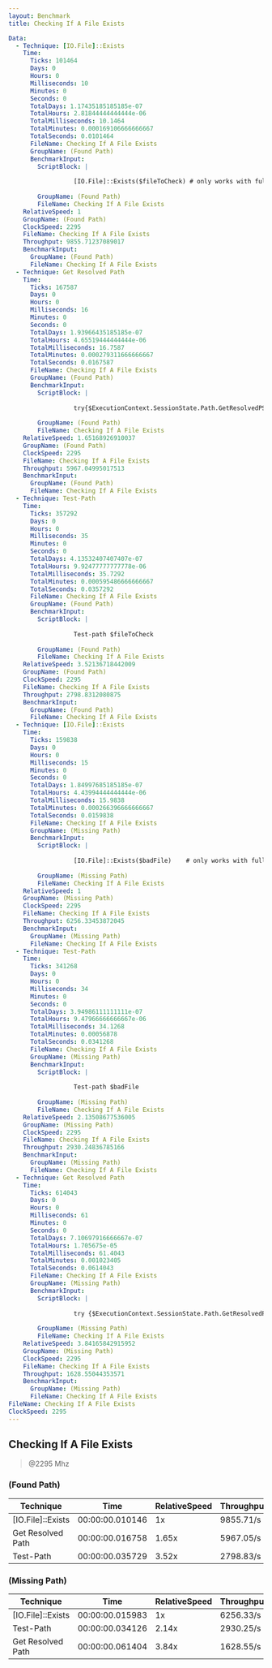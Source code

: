 ```yaml
---
layout: Benchmark
title: Checking If A File Exists

Data: 
  - Technique: [IO.File]::Exists
    Time: 
      Ticks: 101464
      Days: 0
      Hours: 0
      Milliseconds: 10
      Minutes: 0
      Seconds: 0
      TotalDays: 1.17435185185185e-07
      TotalHours: 2.81844444444444e-06
      TotalMilliseconds: 10.1464
      TotalMinutes: 0.000169106666666667
      TotalSeconds: 0.0101464
      FileName: Checking If A File Exists
      GroupName: (Found Path)
      BenchmarkInput: 
        ScriptBlock: |
          
                  [IO.File]::Exists($fileToCheck) # only works with full paths
              
        GroupName: (Found Path)
        FileName: Checking If A File Exists
    RelativeSpeed: 1
    GroupName: (Found Path)
    ClockSpeed: 2295
    FileName: Checking If A File Exists
    Throughput: 9855.71237089017
    BenchmarkInput: 
      GroupName: (Found Path)
      FileName: Checking If A File Exists
  - Technique: Get Resolved Path
    Time: 
      Ticks: 167587
      Days: 0
      Hours: 0
      Milliseconds: 16
      Minutes: 0
      Seconds: 0
      TotalDays: 1.93966435185185e-07
      TotalHours: 4.65519444444444e-06
      TotalMilliseconds: 16.7587
      TotalMinutes: 0.000279311666666667
      TotalSeconds: 0.0167587
      FileName: Checking If A File Exists
      GroupName: (Found Path)
      BenchmarkInput: 
        ScriptBlock: |
          
                  try{$ExecutionContext.SessionState.Path.GetResolvedPSPathFromPSPath($fileToCheck)} catch {}
              
        GroupName: (Found Path)
        FileName: Checking If A File Exists
    RelativeSpeed: 1.65168926910037
    GroupName: (Found Path)
    ClockSpeed: 2295
    FileName: Checking If A File Exists
    Throughput: 5967.04995017513
    BenchmarkInput: 
      GroupName: (Found Path)
      FileName: Checking If A File Exists
  - Technique: Test-Path
    Time: 
      Ticks: 357292
      Days: 0
      Hours: 0
      Milliseconds: 35
      Minutes: 0
      Seconds: 0
      TotalDays: 4.13532407407407e-07
      TotalHours: 9.92477777777778e-06
      TotalMilliseconds: 35.7292
      TotalMinutes: 0.000595486666666667
      TotalSeconds: 0.0357292
      FileName: Checking If A File Exists
      GroupName: (Found Path)
      BenchmarkInput: 
        ScriptBlock: |
          
                  Test-path $fileToCheck
              
        GroupName: (Found Path)
        FileName: Checking If A File Exists
    RelativeSpeed: 3.52136718442009
    GroupName: (Found Path)
    ClockSpeed: 2295
    FileName: Checking If A File Exists
    Throughput: 2798.8312080875
    BenchmarkInput: 
      GroupName: (Found Path)
      FileName: Checking If A File Exists
  - Technique: [IO.File]::Exists
    Time: 
      Ticks: 159838
      Days: 0
      Hours: 0
      Milliseconds: 15
      Minutes: 0
      Seconds: 0
      TotalDays: 1.84997685185185e-07
      TotalHours: 4.43994444444444e-06
      TotalMilliseconds: 15.9838
      TotalMinutes: 0.000266396666666667
      TotalSeconds: 0.0159838
      FileName: Checking If A File Exists
      GroupName: (Missing Path)
      BenchmarkInput: 
        ScriptBlock: |
          
                  [IO.File]::Exists($badFile)    # only works with full paths
              
        GroupName: (Missing Path)
        FileName: Checking If A File Exists
    RelativeSpeed: 1
    GroupName: (Missing Path)
    ClockSpeed: 2295
    FileName: Checking If A File Exists
    Throughput: 6256.33453872045
    BenchmarkInput: 
      GroupName: (Missing Path)
      FileName: Checking If A File Exists
  - Technique: Test-Path
    Time: 
      Ticks: 341268
      Days: 0
      Hours: 0
      Milliseconds: 34
      Minutes: 0
      Seconds: 0
      TotalDays: 3.94986111111111e-07
      TotalHours: 9.47966666666667e-06
      TotalMilliseconds: 34.1268
      TotalMinutes: 0.00056878
      TotalSeconds: 0.0341268
      FileName: Checking If A File Exists
      GroupName: (Missing Path)
      BenchmarkInput: 
        ScriptBlock: |
          
                  Test-path $badFile
              
        GroupName: (Missing Path)
        FileName: Checking If A File Exists
    RelativeSpeed: 2.13508677536005
    GroupName: (Missing Path)
    ClockSpeed: 2295
    FileName: Checking If A File Exists
    Throughput: 2930.24836785166
    BenchmarkInput: 
      GroupName: (Missing Path)
      FileName: Checking If A File Exists
  - Technique: Get Resolved Path
    Time: 
      Ticks: 614043
      Days: 0
      Hours: 0
      Milliseconds: 61
      Minutes: 0
      Seconds: 0
      TotalDays: 7.10697916666667e-07
      TotalHours: 1.705675e-05
      TotalMilliseconds: 61.4043
      TotalMinutes: 0.001023405
      TotalSeconds: 0.0614043
      FileName: Checking If A File Exists
      GroupName: (Missing Path)
      BenchmarkInput: 
        ScriptBlock: |
          
                  try {$ExecutionContext.SessionState.Path.GetResolvedPSPathFromPSPath($badFile)} catch {}
              
        GroupName: (Missing Path)
        FileName: Checking If A File Exists
    RelativeSpeed: 3.84165842915952
    GroupName: (Missing Path)
    ClockSpeed: 2295
    FileName: Checking If A File Exists
    Throughput: 1628.55044353571
    BenchmarkInput: 
      GroupName: (Missing Path)
      FileName: Checking If A File Exists
FileName: Checking If A File Exists
ClockSpeed: 2295
---
```

Checking If A File Exists
-------------------------
> @2295 Mhz


### (Found Path)


|Technique        |Time           |RelativeSpeed|Throughput|
|-----------------|---------------|-------------|----------|
|[IO.File]::Exists|00:00:00.010146|1x           |9855.71/s |
|Get Resolved Path|00:00:00.016758|1.65x        |5967.05/s |
|Test-Path        |00:00:00.035729|3.52x        |2798.83/s |


### (Missing Path)


|Technique        |Time           |RelativeSpeed|Throughput|
|-----------------|---------------|-------------|----------|
|[IO.File]::Exists|00:00:00.015983|1x           |6256.33/s |
|Test-Path        |00:00:00.034126|2.14x        |2930.25/s |
|Get Resolved Path|00:00:00.061404|3.84x        |1628.55/s |
